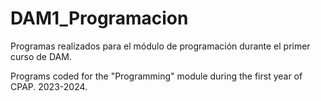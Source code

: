 # DAM1_Programacion

Programas realizados para el módulo de programación durante el primer curso de DAM. 

Programs coded for the "Programming" module during the first year of CPAP.
2023-2024.
